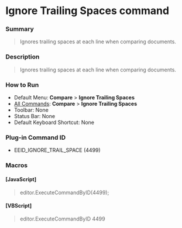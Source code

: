 # Ignore Trailing Spaces command

### Summary

> Ignores trailing spaces at each line when comparing documents.

### Description

> Ignores trailing spaces at each line when comparing documents.

### How to Run

- Default Menu: **Compare** \> **Ignore Trailing Spaces**
- [All Commands](../tools/all_commands): **Compare** \> **Ignore Trailing Spaces**
- Toolbar: None
- Status Bar: None
- Default Keyboard Shortcut: None

### Plug-in Command ID

- EEID\_IGNORE\_TRAIL\_SPACE (4499)

### Macros

#### \[JavaScript\]

> editor.ExecuteCommandByID(4499);

#### \[VBScript\]

> editor.ExecuteCommandByID 4499
